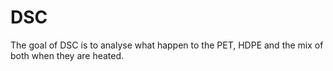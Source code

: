 
# DSC

<!-- badges: start -->
<!-- badges: end -->

The goal of DSC is to analyse what happen to the PET, HDPE and the mix of both when  they are heated.

